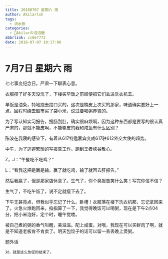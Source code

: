 ```yaml
---
title: 20180707 星期六 雨
author: Akilarlxh
tags:
  - 流水账
categories:
  - 🍬Akilarの泡泡糖
abbrlink: cc0e7772
date: 2018-07-07 10:17:00
---
```

# 7月7日 星期六 雨

七七事变纪念日。严肃一下聊表心意。

衣服攒了好多天没洗了，下楼买早饭之前顺便把它们丢进洗衣机去。

早饭是油条，特地跑去路口买的，这次是楠皮上次买的那家，味道确实要好上一点，回程时绕去超市买了袋小米，说过要喝粥养胃的。

为了写认知实习报告，搜肠刮肚，确实很麻烦啊，因为这种东西都是要写的很认真严肃的，那就不能皮啊，不能够皮的我和咸鱼有什么区别？

陈波在我寝的感染下，有着从617特邀嘉宾变成617驻612外交大使的趋势。

中午，为了逃避繁琐的写报告工作。跑到王者峡谷散心。

Z，J：“午餐吃不吃鸡？”

L：“看我这把是赢是输。赢了就吃鸡，输了就回去肝报告。”

然后我赢了，但是那家店休息了。生气了，你个臭报告笑什么笑！写完你信不信？

生气了，不吃午饭了，说不定就瘦下去了。

下午无甚亮点，但我似乎忘记了什么。卧槽！衣服落在楼下洗衣机那，忘记拿回来了。火急火燎跑回来，掐指算了一下，我觉得晚饭可以喝粥，现在是下午2点04分，把小米泡好，定个时，睡午觉喽。

被自己煮的粥的香气叫醒，美滋滋。配上咸蛋。对哦，我现在可以买鲜肉了啊，就是不知道老板肯不肯卖了。明天包饺子的话可以留一丢丢晚上煲粥。

题外话
```
对，就是这么急促的结束了。
```